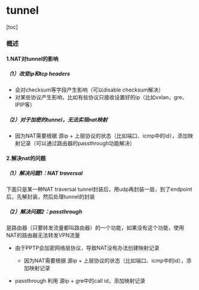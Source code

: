 # tunnel

[toc]

### 概述

#### 1.NAT对tunnel的影响

##### （1）改变ip和tcp headers
* 会对checksum等字段产生影响（可以disable checksum解决）
* 对某些协议产生影响，比如有些协议只接收设置好的ip（比如vxlan，gre、IPIP等）

##### （2）对于加密的tunnel，无法实现nat映射
* 因为NAT需要根据 源ip + 上层协议的状态（比如端口、icmp中的id），添加映射记录（可以通过路由器的passthrough功能解决）

#### 2.解决nat的问题

##### （1）解决问题1：NAT traversal
下面只是某一种NAT traversal
tunnel封装后，用udp再封装一层，到了endpoint后，先解封装，然后处理tunnel的封装

##### （2）解决问题2：passthrough
是路由器（只要转发流量都叫路由器）的一个功能，如果没有这个功能，使用NAT的路由器无法转发VPN流量
* 由于PPTP会加密网络层协议，导致NAT没有办法创建映射记录
  * 因为NAT需要根据 源ip + 上层协议的状态（比如端口、icmp中的id），添加映射记录

* passthrough 利用 源ip + gre中的call id，添加映射记录
